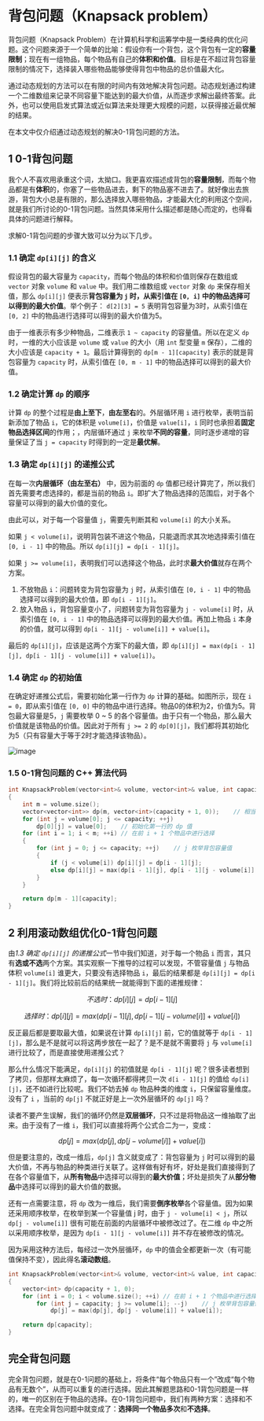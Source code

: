 # 背包问题（Knapsack problem）

背包问题（Knapsack Problem）在计算机科学和运筹学中是一类经典的优化问题。这个问题来源于一个简单的比喻：假设你有一个背包，这个背包有一定的**容量限制**；现在有一组物品，每个物品有自己的**体积和价值**。目标是在不超过背包容量限制的情况下，选择装入哪些物品能够使得背包中物品的总价值最大化。

通过动态规划的方法可以在有限的时间内有效地解决背包问题。动态规划通过构建一个二维数组来记录不同容量下能达到的最大价值，从而逐步求解出最终答案。此外，也可以使用启发式算法或近似算法来处理更大规模的问题，以获得接近最优解的结果。

在本文中仅介绍通过动态规划的解决0-1背包问题的方法。

## 1 0-1背包问题

我个人不喜欢用承重这个词，太拗口。我更喜欢描述成背包的**容量限制**，而每个物品都是有**体积**的，你塞了一些物品进去，剩下的物品塞不进去了。就好像出去旅游，背包大小总是有限的，那么选择放入哪些物品，才能最大化的利用这个空间，就是我们所讨论的0-1背包问题。当然具体采用什么描述都是随心而定的，也得看具体的问题进行解释。

求解0-1背包问题的步骤大致可以分为以下几步。

### 1.1 确定 `dp[i][j]` 的含义

假设背包的最大容量为 `capacity`，而每个物品的体积和价值则保存在数组或 `vector` 对象 `volume` 和 `value` 中。我们用二维数组或 `vector` 对象 `dp` 来保存相关值，那么 `dp[i][j]` 便表示**背包容量为 `j` 时，从索引值在 `[0, i]` 中的物品选择可以得到的最大价值**。举个例子： `d[2][3] = 5` 表明背包容量为3时，从索引值在 `[0, 2]` 中的物品进行选择可以得到的最大价值为5。

由于一维表示有多少种物品，二维表示 `1 ~ capacity` 的容量值。所以在定义 `dp` 时，一维的大小应该是 `volume` 或 `value` 的大小（用 `int` 型变量 `m` 保存），二维的大小应该是 `capacity + 1`。最后计算得到的 `dp[m - 1][capacity]` 表示的就是背包容量为 `capacity` 时，从索引值在 `[0, m - 1]` 中的物品选择可以得到的最大价值。

### 1.2 确定计算 `dp` 的顺序

计算 `dp` 的整个过程是**由上至下**，**由左至右**的。外层循环用 `i` 进行枚举，表明当前新添加了物品 `i`，它的体积是 `volume[i]`，价值是 `value[i]`，`i` 同时也承担着**固定物品选择区间**的作用；，内层循环通过 `j` 来枚举**不同的容量**，同时逐步递增的容量保证了当 `j = capacity` 时得到的一定是**最优解**。

### 1.3 确定 `dp[i][j]` 的递推公式

在每一次**内层循环（由左至右）** 中，因为前面的 `dp` 值都已经计算完了，所以我们首先需要考虑选择的，都是当前的物品 `i`。即扩大了物品选择的范围后，对于各个容量可以得到的最大价值的变化。 

由此可以，对于每一个容量值 `j`，需要先判断其和 `volume[i]` 的大小关系。

如果 `j < volume[i]`，说明背包装不进这个物品，只能退而求其次地选择索引值在 `[0, i - 1]` 中的物品。所以 `dp[i][j] = dp[i - 1][j]`。

如果 `j >= volume[i]`，表明我们可以选择这个物品，此时求**最大价值**就存在两个方案。

1. 不放物品 `i`：问题转变为背包容量为 `j` 时，从索引值在 `[0, i - 1]` 中的物品选择可以得到的最大价值，即 `dp[i - 1][j]`。
2. 放入物品 `i`，背包容量变小了，问题转变为背包容量为 `j - volume[i]` 时，从索引值在 `[0, i - 1]` 中的物品选择可以得到的最大价值。再加上物品 `i` 本身的价值，就可以得到 `dp[i - 1][j - volume[i]] + value[i]`。

最后的 `dp[i][j]`，应该是这两个方案下的最大值，即 `dp[i][j] = max(dp[i - 1][j], dp[i - 1][j - volume[i]] + value[i])`。

### 1.4 确定 `dp` 的初始值

在确定好递推公式后，需要初始化第一行作为 `dp` 计算的基础。如图所示，现在 `i = 0`，即从索引值在 `[0, 0]` 中的物品中进行选择。物品0的体积为2，价值为5。背包最大容量是5，`j` 需要枚举 0 ~ 5 的各个容量值。由于只有一个物品，那么最大价值就是该物品的价值。因此对于所有 `j >= 2` 的 `dp[0][j]`，我们都将其初始化为5（只有容量大于等于2时才能选择该物品）。

![image](https://github.com/user-attachments/assets/4bd9b2ef-1162-45a9-b341-3ef111e340ea)


### 1.5 0-1背包问题的 C++ 算法代码

```cpp
int KnapsackProblem(vector<int>& volume, vector<int>& value, int capacity)
{
    int m = volume.size();
    vector<vector<int>> dp(m, vector<int>(capacity + 1, 0));    // 相当于定义了 dp[m][n]
    for (int j = volume[0]; j <= capacity; ++j)
        dp[0][j] = value[0];    // 初始化第一行的 dp 值
    for (int i = 1; i < m; ++i) // 在前 i + 1 个物品中进行选择
    {
        for (int j = 0; j <= capacity; ++j)    // j 枚举背包容量值
        {
            if (j < volume[i]) dp[i][j] = dp[i - 1][j];
            else dp[i][j] = max(dp[i - 1][j], dp[i - 1][j - volume[i]] + value[i]);
        }
    }

    return dp[m - 1][capacity];
}
```

## 2 利用滚动数组优化0-1背包问题

由*1.3 确定 `dp[i][j]` 的递推公式*一节中我们知道，对于每一个物品 `i` 而言，其只有**选或不选**两个方案。其实观察一下推导的过程可以发现，不管容量值 `j` 与物品体积 `volume[i]` 谁更大，只要没有选择物品 `i`，最后的结果都是 `dp[i][j] = dp[i - 1][j]`。我们将比较前后的结果统一就能得到下面的递推规律：

$$不选时：dp[i][j] = dp[i - 1][j]$$

$$选择时：dp[i][j] = max(dp[i - 1][j], dp[i - 1][j - volume[i]] + value[i])$$

反正最后都是要取最大值，如果说在计算 `dp[i][j]` 前，它的值就等于 `dp[i - 1][j]`，那么是不是就可以将这两步放在一起了？是不是就不需要将 `j` 与 `volume[i]` 进行比较了，而是直接使用递推公式？

那么什么情况下能满足，`dp[i][j]` 的初值就是 `dp[i - 1][j]` 呢？很多读者想到了拷贝，但那样太麻烦了，每一次循环都得拷贝一次 `d[i - 1][j]` 的值给 `dp[i][j]`，还不如进行比较呢。我们不妨去掉 `dp` 物品种类的维度 `i`，只保留容量维度。没有了 `i` ，当前的 `dp[j]` 不就正好是上一次外层循环的 `dp[j]` 吗？

读者不要产生误解，我们的循环仍然是**双层循环**，只不过是将物品这一维抽取了出来。由于没有了一维 `i`，我们可以直接将两个公式合二为一，变成：

$$dp[j] = max(dp[j], dp[j - volume[i]] + value[i])$$

但是要注意的，改成一维后，`dp[j]` 含义就变成了：背包容量为 `j` 时可以得到的最大价值，不再与物品的种类进行关联了。这样做有好有坏，好处是我们直接得到了在各个容量值下，从**所有物品**中选择可以得到的**最大价值**；坏处是损失了从**部分物品**中选择可以得到的最大价值的数据。

还有一点需要注意，将 `dp` 改为一维后，我们需要**倒序枚举**各个容量值。因为如果还采用顺序枚举，在枚举到某一个容量值 j 时，由于 `j - volume[i] < j`，所以 `dp[j - volume[i]]` 很有可能在前面的内层循环中被修改过了。在二维 `dp` 中之所以采用顺序枚举，是因为 `dp[i - 1][j - volume[i]]` 并不存在被修改的情况。

因为采用这种方法后，每经过一次外层循环，`dp` 中的值会全都更新一次（有可能值保持不变），因此得名**滚动数组**。

```cpp
int KnapsackProblem(vector<int>& volume, vector<int>& value, int capacity)
{
    vector<int> dp(capacity + 1, 0);
    for (int i = 0; i < volume.size(); ++i) // 在前 i + 1 个物品中进行选择
        for (int j = capacity; j >= volume[i]; --j)    // j 枚举背包容量值
            dp[j] = max(dp[j], dp[j - volume[i]] + value[i]);

    return dp[capacity];
}
```

## 完全背包问题

完全背包问题，就是在0-1问题的基础上，将条件“每个物品只有一个”改成“每个物品有无数个”，从而可以重复的进行选择。因此其解题思路和0-1背包问题是一样的，唯一的区别在于物品的选择。在0-1背包问题中，我们有两种方案：选择和不选择。在完全背包问题中就变成了：**选择同一个物品多次**和**不选择**。

